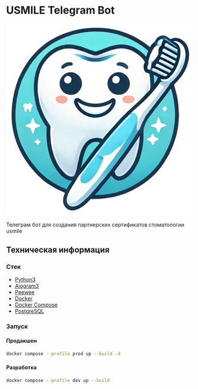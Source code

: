 # USMILE Telegram Bot

<p align="center">
    <img alt="3x-ui" src="./media/logo.png">
</p>

Телеграм бот для создания партнерских сертификатов стоматологии usmile

## Техническая информация

### Стек

- [Python3](https://www.python.org/)
- [Aiogram3](https://aiogram.dev/)
- [Peewee](https://github.com/coleifer/peewee)
- [Docker](https://www.docker.com/)
- [Docker Compose](https://docs.docker.com/compose/)
- [PostgreSQL](https://www.postgresql.org/)

### Запуск

#### Продакшен

```bash
docker compose --profile prod up --build -d
```

#### Разработка

```bash
docker compose --profile dev up --build
```
